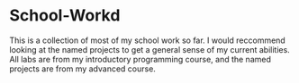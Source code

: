 # School-Workd

This is a collection of most of my school work so far. I would reccommend looking at the named projects to get a general sense of my current abilities. All labs are from my introductory programming course, and the named projects are from my advanced course.
